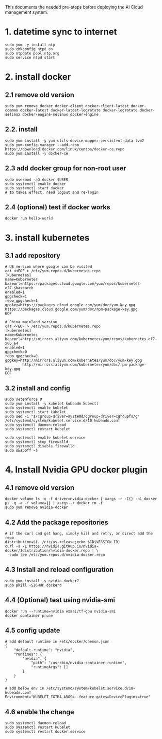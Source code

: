 This documents the needed pre-steps before deploying the AI Cloud management system.

# 1. datetime sync to internet
```
sudo yum -y install ntp
sudo chkconfig ntpd on
sudo ntpdate pool.ntp.org
sudo service ntpd start
```

# 2. install docker
## 2.1 remove old version
```
sudo yum remove docker docker-client docker-client-latest docker-common docker-latest docker-latest-logrotate docker-logrotate docker-selinux docker-engine-selinux docker-engine
```
## 2.2. install
```
sudo yum install -y yum-utils device-mapper-persistent-data lvm2
sudo yum-config-manager --add-repo https://download.docker.com/linux/centos/docker-ce.repo
sudo yum install -y docker-ce
```
## 2.3 add docker group for non-root user
```
sudo usermod -aG docker $USER
sudo systemctl enable docker
sudo systemctl start docker
# to takes effect, need logout and re-login
```
## 2.4 (optional) test if docker works
`docker run hello-world`


# 3. install kubernetes
## 3.1 add repository
```
# US version where google can be visited
cat <<EOF > /etc/yum.repos.d/kubernetes.repo
[kubernetes]
name=Kubernetes
baseurl=https://packages.cloud.google.com/yum/repos/kubernetes-el7-$basearch
enabled=1
gpgcheck=1
repo_gpgcheck=1
gpgkey=https://packages.cloud.google.com/yum/doc/yum-key.gpg https://packages.cloud.google.com/yum/doc/rpm-package-key.gpg
EOF

# China mainland version
cat <<EOF > /etc/yum.repos.d/kubernetes.repo
[kubernetes]
name=Kubernetes
baseurl=http://mirrors.aliyun.com/kubernetes/yum/repos/kubernetes-el7-x86_64
enabled=1
gpgcheck=0
repo_gpgcheck=0
gpgkey=http://mirrors.aliyun.com/kubernetes/yum/doc/yum-key.gpg
        http://mirrors.aliyun.com/kubernetes/yum/doc/rpm-package-key.gpg
EOF
```

## 3.2 install and config
```
sudo setenforce 0
sudo yum install -y kubelet kubeadm kubectl
sudo systemctl enable kubelet
sudo systemctl start kubelet
sudo sed -i "s/cgroup-driver=systemd/cgroup-driver=cgroupfs/g" /etc/systemd/system/kubelet.service.d/10-kubeadm.conf
sudo systemctl daemon-reload
sudo systemctl restart kubelet

sudo systemctl enable kubelet.service
sudo systemctl stop firewalld
sudo systemctl disable firewalld
sudo swapoff -a
```

# 4. Install Nvidia GPU docker plugin
## 4.1 remove old version 
```
docker volume ls -q -f driver=nvidia-docker | xargs -r -I{} -n1 docker ps -q -a -f volume={} | xargs -r docker rm -f
sudo yum remove nvidia-docker
```
## 4.2 Add the package repositories
```
# if the curl cmd get hang, simply kill and retry, or direct add the repo
distribution=$(. /etc/os-release;echo $ID$VERSION_ID)
curl -s -L https://nvidia.github.io/nvidia-docker/$distribution/nvidia-docker.repo | \
  sudo tee /etc/yum.repos.d/nvidia-docker.repo
```
## 4.3 Install and reload configuration
```
sudo yum install -y nvidia-docker2
sudo pkill -SIGHUP dockerd
```
## 4.4 (Optional) test using nvidia-smi
```
docker run --runtime=nvidia exaai/tf-gpu nvidia-smi
docker container prune
```
## 4.5 config update
```
# add default runtime in /etc/docker/daemon.json
{
    "default-runtime": "nvidia",
    "runtimes": {
        "nvidia": {
            "path": "/usr/bin/nvidia-container-runtime",
            "runtimeArgs": []
        }
    }
}

# add below env in /etc/systemd/system/kubelet.service.d/10-kubeadm.conf
Environment="KUBELET_EXTRA_ARGS=--feature-gates=DevicePlugins=true"
```

## 4.6 enable the change
```
sudo systemctl daemon-reload
sudo systemctl restart kubelet
sudo systemctl restart docker.service
```

